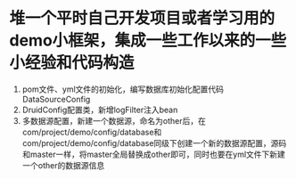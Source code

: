 # 堆一个平时自己开发项目或者学习用的demo小框架，集成一些工作以来的一些小经验和代码构造
1. pom文件、yml文件的初始化，编写数据库初始化配置代码DataSourceConfig
2. DruidConfig配置类，新增logFilter注入bean
3. 多数据源配置，新建一个数据源，命名为other后，在com/project/demo/config/database和com/project/demo/config/database同级下创建一个新的数据源配置，源码和master一样，将master全局替换成other即可，同时也要在yml文件下新建一个other的数据源信息

